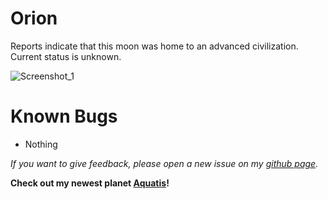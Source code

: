 # Orion
Reports indicate that this moon was home to an advanced civilization. Current status is unknown.  

![Screenshot_1](https://raw.githubusercontent.com/sfDesat/Orion/main/Screenshots/Screenshot%201.png "Screenshot%201")

# Known Bugs
- Nothing

_If you want to give feedback, please open a new issue on my [github page](https://github.com/sfDesat/Orion/issues)._

**Check out my newest planet [Aquatis](https://thunderstore.io/c/lethal-company/p/sfDesat/Aquatis/)!**
